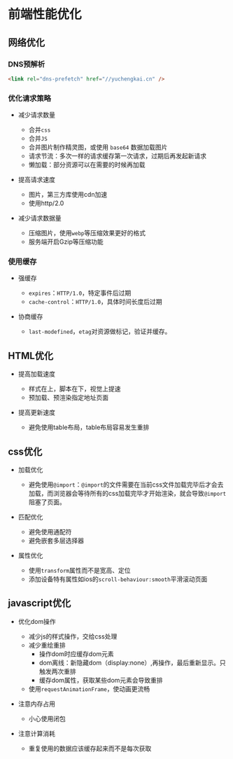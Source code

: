 # 前端性能优化

## 网络优化

### DNS预解析
```HTML
<link rel="dns-prefetch" href="//yuchengkai.cn" />
```

### 优化请求策略
- 减少请求数量
  - 合并`css`
  - 合并`JS`
  - 合并图片制作精灵图，或使用 `base64` 数据加载图片
  - 请求节流：多次一样的请求缓存第一次请求，过期后再发起新请求
  - 懒加载：部分资源可以在需要的时候再加载

- 提高请求速度
  - 图片，第三方库使用cdn加速
  - 使用http/2.0

- 减少请求数据量
  - 压缩图片，使用`webp`等压缩效果更好的格式
  - 服务端开启Gzip等压缩功能


### 使用缓存
- 强缓存
  - `expires`：`HTTP/1.0`，特定事件后过期
  - `cache-control`：`HTTP/1.0`，具体时间长度后过期

- 协商缓存
  - `last-modefined`，`etag`对资源做标记，验证并缓存。


## HTML优化
- 提高加载速度
  - 样式在上，脚本在下，视觉上提速
  - 预加载、预渲染指定地址页面

- 提高更新速度
  - 避免使用table布局，table布局容易发生重排

## css优化
- 加载优化
  - 避免使用`@import`：`@import`的文件需要在当前css文件加载完毕后才会去加载，而浏览器会等待所有的css加载完毕才开始渲染，就会导致`@import`阻塞了页面。

- 匹配优化
  - 避免使用通配符
  - 避免嵌套多层选择器

- 属性优化
  - 使用`transform`属性而不是宽高、定位
  - 添加设备特有属性如ios的`scroll-behaviour:smooth`平滑滚动页面

## javascript优化
- 优化dom操作
  - 减少js的样式操作，交给css处理
  - 减少重绘重排
    - 操作dom时应缓存dom元素
    - dom离线：新隐藏dom（display:none）,再操作，最后重新显示。只触发两次重排
    - 缓存dom属性，获取某些dom元素会导致重排
  - 使用`requestAnimationFrame`，使动画更流畅

- 注意内存占用
  - 小心使用闭包

- 注意计算消耗  
  - 重复使用的数据应该缓存起来而不是每次获取